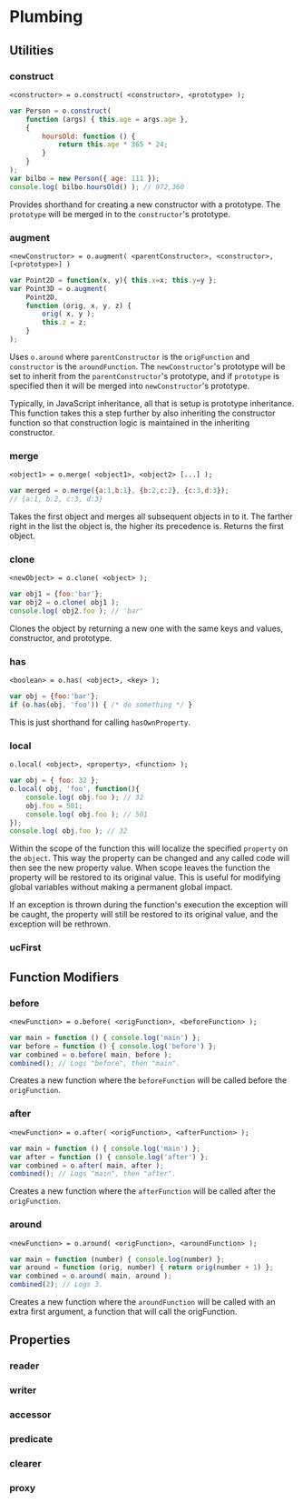 # Plumbing

## Utilities

### construct

    <constructor> = o.construct( <constructor>, <prototype> );

```js
var Person = o.construct(
    function (args) { this.age = args.age },
    {
        hoursOld: function () {
            return this.age * 365 * 24;
        }
    }
);
var bilbo = new Person({ age: 111 });
console.log( bilbo.hoursOld() ); // 972,360
```

Provides shorthand for creating a new constructor with a prototype.  The `prototype` will be merged in to the `constructor`'s prototype.

### augment

    <newConstructor> = o.augment( <parentConstructor>, <constructor>, [<prototype>] )

```js
var Point2D = function(x, y){ this.x=x; this.y=y };
var Point3D = o.augment(
    Point2D,
    function (orig, x, y, z) {
        orig( x, y );
        this.z = z;
    }
);
```

Uses `o.around` where `parentConstructor` is the `origFunction` and `constructor` is the `aroundFunction`.  The `newConstructor`'s prototype will be set to inherit from the `parentConstructor`'s prototype, and if `prototype` is specified then it will be merged into `newConstructor`'s prototype.

Typically, in JavaScript inheritance, all that is setup is prototype inheritance.  This function takes this a step further by also inheriting the constructor function so that construction logic is maintained in the inheriting constructor.

### merge

    <object1> = o.merge( <object1>, <object2> [...] );

```js
var merged = o.merge({a:1,b:1}, {b:2,c:2}, {c:3,d:3});
// {a:1, b:2, c:3, d:3}
```

Takes the first object and merges all subsequent objects in to it.  The farther right in the list the object is, the higher its precedence is.  Returns the first object.

### clone

    <newObject> = o.clone( <object> );

```js
var obj1 = {foo:'bar'};
var obj2 = o.clone( obj1 );
console.log( obj2.foo ); // 'bar'
```

Clones the object by returning a new one with the same keys and values, constructor, and prototype.

### has

    <boolean> = o.has( <object>, <key> );

```js
var obj = {foo:'bar'};
if (o.has(obj, 'foo')) { /* do something */ }
```

This is just shorthand for calling `hasOwnProperty`.

### local

    o.local( <object>, <property>, <function> );

```js
var obj = { foo: 32 };
o.local( obj, 'foo', function(){
    console.log( obj.foo ); // 32
    obj.foo = 501;
    console.log( obj.foo ); // 501
});
console.log( obj.foo ); // 32
```

Within the scope of the function this will localize the specified `property` on the
`object`.  This way the property can be changed and any called code will then see the
new property value.  When scope leaves the function the property will be restored to
its original value.  This is useful for modifying global variables without making a
permanent global impact.

If an exception is thrown during the function's execution the exception will be caught,
the property will still be restored to its original value, and the exception will be
rethrown.

### ucFirst

## Function Modifiers

### before

    <newFunction> = o.before( <origFunction>, <beforeFunction> );

```js
var main = function () { console.log('main') };
var before = function () { console.log('before') };
var combined = o.before( main, before );
combined(); // Logs "before", then "main".
```

Creates a new function where the `beforeFunction` will be called before the `origFunction`.

### after

    <newFunction> = o.after( <origFunction>, <afterFunction> );

```js
var main = function () { console.log('main') };
var after = function () { console.log('after') };
var combined = o.after( main, after );
combined(); // Logs "main", then "after".
```

Creates a new function where the `afterFunction` will be called after the `origFunction`.

### around

    <newFunction> = o.around( <origFunction>, <aroundFunction> );

```js
var main = function (number) { console.log(number) };
var around = function (orig, number) { return orig(number + 1) };
var combined = o.around( main, around );
combined(2); // Logs 3.
```

Creates a new function where the `aroundFunction` will be called with an extra first argument, a function that will call the origFunction.

## Properties

### reader

### writer

### accessor

### predicate

### clearer

### proxy

